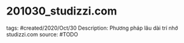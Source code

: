 # 201030_studizzi.com

tags: #created/2020/Oct/30
Description: Phương pháp lâu dài trí nhớ studizzi.com
source: #TODO